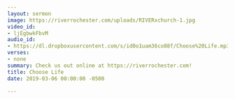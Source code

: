 ```yaml
---
layout: sermon
image: https://riverrochester.com/uploads/RIVERxchurch-1.jpg
video_id:
- ljEgbwkFbvM
audio_id:
- https://dl.dropboxusercontent.com/s/id0o1uam36co88f/Choose%20Life.mp3?dl=0
verses:
- none
summary: Check us out online at https://riverrochester.com!
title: Choose Life
date: 2019-03-06 00:00:00 -0500

---
```

